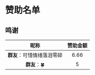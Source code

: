 # 赞助名单

## 鸣谢

|            昵称            | 赞助金额 |
| :------------------------: | :------: |
| **群友**：可惜情绪落泪零碎 |   6.66   |
| **群友**：🍀 |   5   |
